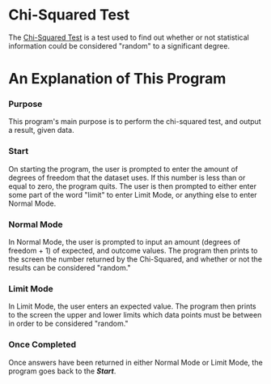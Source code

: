 # Chi-Squared Test
The [Chi-Squared Test](https://en.wikipedia.org/wiki/Chi-squared_test "Chi-Squared Test on Wikipedia") is a test used to find out whether or not statistical information could be considered "random" to a significant degree.

# An Explanation of This Program
### Purpose
This program's main purpose is to perform the chi-squared test, and output a result, given data.

### Start
On starting the program, the user is prompted to enter the amount of degrees of freedom that the dataset uses. If this number is less than or equal to zero, the program quits.
The user is then prompted to either enter some part of the word "limit" to enter Limit Mode, or anything else to enter Normal Mode.

### Normal Mode
In Normal Mode, the user is prompted to input an amount (degrees of freedom + 1) of expected, and outcome values.
The program then prints to the screen the number returned by the Chi-Squared, and whether or not the results can be considered "random."

### Limit Mode
In Limit Mode, the user enters an expected value.
The program then prints to the screen the upper and lower limits which data points must be between in order to be considered "random."

### Once Completed
Once answers have been returned in either Normal Mode or Limit Mode, the program goes back to the **_Start_**.
